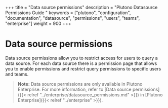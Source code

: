 +++
title = "Data source permissions"
description = "Plutono Datasource Permissions Guide "
keywords = ["plutono", "configuration", "documentation", "datasource", "permissions", "users", "teams", "enterprise"]
weight = 900
+++

# Data source permissions

Data source permissions allow you to restrict access for users to query a data source. For each data source there is a permission page that allows you to enable permissions and restrict query permissions to specific users and teams.

> **Note:** Data source permissions are only available in Plutono Enterprise. For more information, refer to [Data source permissions]({{< relref "../enterprise/datasource_permissions.md" >}}) in [Plutono Enterprise]({{< relref "../enterprise" >}}).
